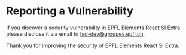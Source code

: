 # Reporting a Vulnerability

If you discover a security vulnerability in EPFL Elements React SI Extra please disclose
it via email to <fsd-dev@groupes.epfl.ch>.

Thank you for improving the security of EPFL Elements React SI Extra.
